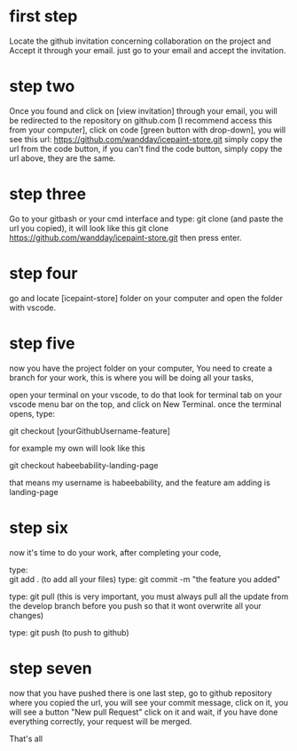 # first step

Locate the github invitation concerning collaboration on the project and Accept it through your email.
just go to your email and accept the invitation.

# step two

Once you found and click on [view invitation] through your email, you will be redirected to the repository on github.com [I recommend access this from your computer], click on code [green button with drop-down], you will see this url: https://github.com/wandday/icepaint-store.git simply copy the url from the code button, if you can't find the code button, simply copy the url above, they are the same.

# step three

Go to your gitbash or your cmd interface and type: git clone (and paste the url you copied),
it will look like this git clone https://github.com/wandday/icepaint-store.git then press enter.

# step four

go and locate [icepaint-store] folder on your computer and open the folder with vscode.

# step five

now you have the project folder on your computer, You need to create a branch for your work, this is where you will be doing all your tasks,

open your terminal on your vscode, to do that look for terminal tab on your vscode menu bar on the top, and click on New Terminal. once the terminal opens, type:

git checkout [yourGithubUsername-feature]

for example my own will look like this

git checkout habeebability-landing-page

that means my username is habeebability, and the feature am adding is landing-page

# step six

now it's time to do your work, after completing your code,

type:  
 git add . (to add all your files)
type:
git commit -m "the feature you added"

type:
git pull (this is very important, you must always pull all the update from the develop branch before you push so that it wont overwrite all your changes)

type:
git push (to push to github)

# step seven

now that you have pushed there is one last step, go to github repository where you copied the url, you will see your commit message, click on it, you will see a button "New pull Request" click on it and wait, if you have done everything correctly, your request will be merged.

That's all
